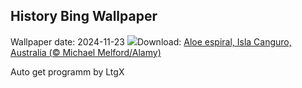 ## History Bing Wallpaper
Wallpaper date: 2024-11-23
![](https://www.bing.com/th?id=OHR.FibonacciAloe_ES-ES2796098950_UHD.jpg&w=1000)Download: [Aloe espiral, Isla Canguro, Australia (© Michael Melford/Alamy)](https://www.bing.com/th?id=OHR.FibonacciAloe_ES-ES2796098950_UHD.jpg)

Auto get programm by LtgX
